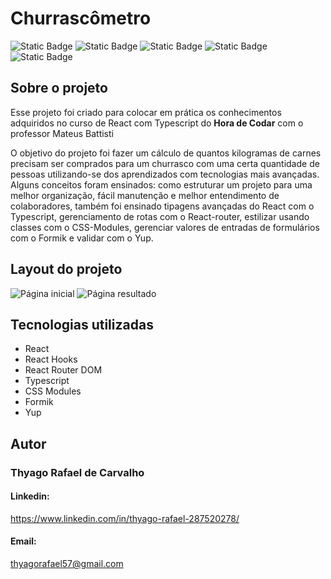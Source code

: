 <h1>Churrascômetro</h1>
<div>
  <img alt="Static Badge" src="https://img.shields.io/badge/React-61DBFB?style=for-the-badge&logo=react&logoColor=61DBFB&labelColor=black">
  <img alt="Static Badge" src="https://img.shields.io/badge/Typescript-3178C6?style=for-the-badge&logo=typescript&labelColor=black">
  <img alt="Static Badge" src="https://img.shields.io/badge/CSS%20Modules-000000?style=for-the-badge&logo=css-modules&labelColor=black">
  <img alt="Static Badge" src="https://img.shields.io/badge/React%20Router-CA4245?style=for-the-badge&logo=react-router&labelColor=black">
  <img alt="Static Badge" src="https://img.shields.io/badge/Formik-2563EB?style=for-the-badge&logo=formik&labelColor=black">
</div>

<h2>Sobre o projeto</h2>
<p>Esse projeto foi criado para colocar em prática os conhecimentos adquiridos no curso de React com Typescript do <strong>Hora de Codar</strong> com o professor Mateus Battisti</p>
<p>O objetivo do projeto foi fazer um cálculo de quantos kilogramas de carnes precisam ser comprados para um churrasco com uma certa quantidade de pessoas utilizando-se dos aprendizados com tecnologias mais avançadas. Alguns conceitos foram ensinados: como estruturar um projeto para uma melhor organização, fácil manutenção e melhor entendimento de colaboradores, também foi ensinado tipagens avançadas do React com o Typescript, gerenciamento de rotas com o React-router, estilizar usando classes com o CSS-Modules, gerenciar valores de entradas de formulários com o Formik e validar com o Yup.</p>

<h2>Layout do projeto</h2>
<img src="https://github.com/user-attachments/assets/900437ae-9564-4176-ac5b-2d47a346c26a" alt="Página inicial">
<img src="https://github.com/user-attachments/assets/57bb9b66-734b-4e2a-8866-f7d02d07c121" alt="Página resultado">

<h2>Tecnologias utilizadas</h2>
<ul>
  <li>React</li>
  <li>React Hooks</li>
  <li>React Router DOM</li>
  <li>Typescript</li>
  <li>CSS Modules</li>
  <li>Formik</li>
  <li>Yup</li>
</ul>

<h2>Autor</h2>
<h3><strong>Thyago Rafael de Carvalho</strong></h3>
<h4>Linkedin:</h4>
<a href="https://www.linkedin.com/in/thyago-rafael-287520278/">https://www.linkedin.com/in/thyago-rafael-287520278/</a>
<h4>Email:</h4>
<a href="mailto:thyagorafael57@gmail.com">thyagorafael57@gmail.com</a>
